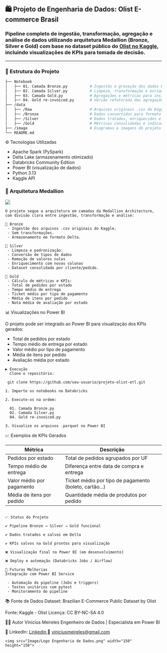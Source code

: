 ## 🛍️ Projeto de Engenharia de Dados: Olist E-commerce Brasil

### Pipeline completo de ingestão, transformação, agregação e análise de dados utilizando arquitetura **Medallion (Bronze, Silver e Gold)** com base no dataset público do [Olist no Kaggle](https://www.kaggle.com/datasets/olistbr/brazilian-ecommerce), incluindo visualizações de KPIs para tomada de decisão.

---

### 📁 Estrutura do Projeto

```bash
├── Notebook
│   ├── 01. Camada Bronze.py          # Ingestão e gravação dos dados brutos (camada Bronze)
│   ├── 02. Camada Silver.py          # Limpeza, transformação e enriquecimento dos dados (camada Silver)
│   ├── 03. Camada Gold.py            # Agregações e métricas para insights de negócio (camada Gold)
│   ├── 04. Gold re-invoiced.py       # Versão refatorada das agregações da camada Gold
├── /data
│   ├── /Raw                          # Arquivos originais .csv do Kaggle
│   ├── /Bronze                       # Dados convertidos para formato Delta, sem transformação
│   ├── /Silver                       # Dados tratados, enriquecidos e prontos para análise
│   ├── /Gold                         # Métricas consolidadas e indicadores de negócio (KPIs)
├── /image                            # Diagramas e imagens do projeto
└── README.md
```

⚙️ Tecnologias Utilizadas
- Apache Spark (PySpark)
- Delta Lake (armazenamento otimizado)
- Databricks Community Edition
- Power BI (visualização de dados)
- Python 3.13
- Kaggle API

### 🧱 Arquitetura Medallion
<img src="Image/Diagrama ETL Ifood.png">

```
O projeto segue a arquitetura em camadas da Medallion Architecture, com divisão clara entre ingestão, transformação e análise:

🔸 Bronze
 - Ingestão dos arquivos .csv originais do Kaggle.
 - Sem transformações.
 - Armazenamento em formato Delta.

🔹 Silver
 - Limpeza e padronização:
 - Conversão de tipos de dados
 - Remoção de valores nulos
 - Enriquecimento com novas colunas
 - Dataset consolidado por cliente/pedido.

🥇 Gold
 - Cálculo de métricas e KPIs:
 - Total de pedidos por estado
 - Tempo médio de entrega
 - Ticket médio por tipo de pagamento
 - Média de itens por pedido
 - Nota média de avaliação por estado
```

📊 Visualizações no Power BI

  O projeto pode ser integrado ao Power BI para visualização dos KPIs gerados:

  - Total de pedidos por estado
  - Tempo médio de entrega por estado
  - Valor médio por tipo de pagamento
  - Média de itens por pedido
  - Avaliação média por estado

```
▶️ Execução
  Clone o repositório:

 git clone https://github.com/seu-usuario/projeto-olist-etl.git

1. Importe os notebooks no Databricks

2. Execute-os na ordem:

  01. Camada Bronze.py  
  02. Camada Silver.py  
  04. Gold re-invoiced.py
   
3. Visualize os arquivos .parquet no Power BI

```
📈 Exemplos de KPIs Gerados
  
<table>
  <thead>
    <tr>
      <th>Métrica</th>
      <th>Descrição</th>
    </tr>
  </thead>
  <tbody>
    <tr>
      <td>Pedidos por estado</td>
      <td>Total de pedidos agrupados por UF</td>
    </tr>
    <tr>
      <td>Tempo médio de entrega</td>
      <td>Diferença entre data de compra e entrega</td>
    </tr>
    <tr>
      <td>Valor médio por pagamento</td>
      <td>Ticket médio por tipo de pagamento (boleto, cartão...)</td>
    </tr>
    <tr>
      <td>Média de itens por pedido</td>
      <td>Quantidade média de produtos por pedido</td>
    </tr>
  </tbody>
</table>


```

✅ Status do Projeto

✔️ Pipeline Bronze → Silver → Gold funcional

✔️ Dados tratados e salvos em Delta

✔️ KPIs salvos na Gold prontos para visualização

❌ Visualização final no Power BI (em desenvolvimento)

❌ Deploy e automação (Databricks Jobs / Airflow)

📌 Futuras Melhorias
Integração com Power BI Service
  
 - Automação do pipeline (Jobs e triggers)
 - Testes unitários com pytest
 - Monitoramento do pipeline

```
📚 Fonte de Dados
Dataset: Brazilian E-Commerce Public Dataset by Olist

Fonte: Kaggle - Olist
Licença: CC BY-NC-SA 4.0

👨‍💻 Autor
Vinicius Meireles
Engenheiro de Dados | Especialista em Power BI

📎 LinkedIn: <a href= "https://www.linkedin.com/in/pviniciusmeireles/"> Linkedin </a>
📧 viniciusmeireles@gmail.com
```
<img src="Image/Logo Engenharia de Dados.png" width="150" height="150">   
